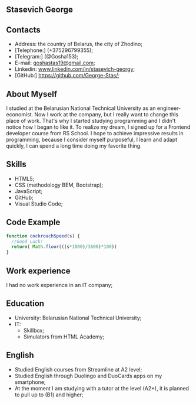 ## Stasevich George
## Contacts
* Address: the country of Belarus, the city of Zhodino;
* [Telephone:] (+375296799355);
* [Telegram:] (@Gosha153);
* E-mail: goshastas19@gmail.com;
* Linkedin: www.linkedin.com/in/stasevich-georgy;
* [GitHub:] https://github.com/George-Stas/;
## About Myself
I studied at the Belarusian National Technical University as an engineer-economist. Now I work at the company, but I really want to change this place of work. That's why I started studying programming and I didn't notice how I began to like it. To realize my dream, I signed up for a Frontend developer course from RS School. I hope to achieve impressive results in programming, because I consider myself purposeful, I learn and adapt quickly, I can spend a long time doing my favorite thing.
## Skills
* HTML5;
* CSS (methodology BEM, Bootstrap);
* JavaScript;
* GitHub;
* Visual Studio Code;
## Code Example
```javascript
function cockroachSpeed(s) {
  //Good Luck!
  return( Math.floor(((s*1000)/3600)*100))
}
```
## Work experience
I had no work experience in an IT company;
## Education
* University: Belarusian National Technical University;
* IT:
  * Skillbox;
  * Simulators from HTML Academy;
## English
* Studied English courses from Streamline at A2 level;
* Studied English through Duolingo and DuoCards apps on my smartphone;
* At the moment I am studying with a tutor at the level (A2+), it is planned to pull up to (B1) and higher;
